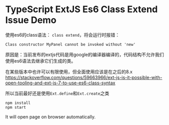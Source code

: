 TypeScript ExtJS Es6 Class Extend Issue Demo
====================

使用es6的class语法： `class extend`，将会运行时报错：

```
Class constructor MyPanel cannot be invoked without 'new'
```

原因是：当前发布的extjs代码是用google的编译器编译的，代码结构不允许我们使用es6语法去继承它们生成的类。

在某些版本中也许可以有限使用，但全面使用应该是在之后的8.x
https://stackoverflow.com/questions/59663966/ext-js-is-it-possible-with-open-tooling-and-ext-js-7-to-use-es6-class-syntax

所以当前最好还是使用`Ext.define`和`Ext.create`之类

```
npm install
npm start
```

It will open page on browser automatically.
